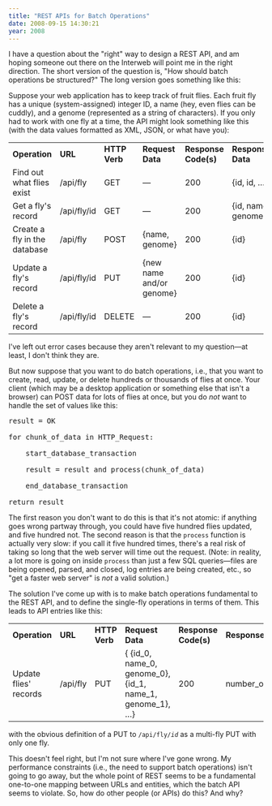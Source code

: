 ```yaml
---
title: "REST APIs for Batch Operations"
date: 2008-09-15 14:30:21
year: 2008
---
```

I have a question about the "right" way to design a REST API, and am hoping someone out there on the Interweb will point me in the right direction.  The short version of the question is, "How should batch operations be structured?"  The long version goes something like this:

Suppose your web application has to keep track of fruit flies.  Each fruit fly has a unique (system-assigned) integer ID, a name (hey, even flies can be cuddly), and a genome (represented as a string of characters).  If you only had to work with one fly at a time, the API might look something like this (with the data values formatted as XML, JSON, or what have you):
<table class="centered">
<tr>
<td><strong>Operation</strong></td>
<td><strong>URL</strong></td>
<td><strong>HTTP Verb</strong></td>
<td><strong>Request Data</strong></td>
<td><strong>Response Code(s)</strong></td>
<td><strong>Response Data</strong></td>
</tr>
<tr>
<td>Find out what flies exist</td>
<td>/api/fly</td>
<td>GET</td>
<td>—</td>
<td>200</td>
<td>{id, id, …}</td>
</tr>
<tr>
<td>Get a fly's record</td>
<td>/api/fly/id</td>
<td>GET</td>
<td>—</td>
<td>200</td>
<td>{id, name, genome}</td>
</tr>
<tr>
<td>Create a fly in the database</td>
<td>/api/fly</td>
<td>POST</td>
<td>{name, genome}</td>
<td>200</td>
<td>{id}</td>
</tr>
<tr>
<td>Update a fly's record</td>
<td>/api/fly/id</td>
<td>PUT</td>
<td>{new name and/or genome}</td>
<td>200</td>
<td>{id}</td>
</tr>
<tr>
<td>Delete a fly's record</td>
<td>/api/fly/id</td>
<td>DELETE</td>
<td>—</td>
<td>200</td>
<td>{id}</td>
</tr>
</table>
I've left out error cases because they aren't relevant to my question—at least, I don't think they are.

But now suppose that you want to do batch operations, i.e., that you want to create, read, update, or delete hundreds or thousands of flies at once.  Your client (which may be a desktop application or something else that isn't a browser) can POST data for lots of flies at once, but you do <em>not</em> want to handle the set of values like this:
<pre>
result = OK

for chunk_of_data in HTTP_Request:

    start_database_transaction

    result = result and process(chunk_of_data)

    end_database_transaction

return result</pre>
The first reason you don't want to do this is that it's not atomic: if anything goes wrong partway through, you could have five hundred flies updated, and five hundred not.  The second reason is that the <code>process</code> function is actually very slow: if you call it five hundred times, there's a real risk of taking so long that the web server will time out the request.  (Note: in reality, a lot more is going on inside <code>process</code> than just a few SQL queries—files are being opened, parsed, and closed, log entries are being created, etc., so "get a faster web server" is <em>not</em> a valid solution.)

The solution I've come up with is to make batch operations fundamental to the REST API, and to define the single-fly operations in terms of them.  This leads to API entries like this:
<table class="centered">
<tr>
<td><strong>Operation</strong></td>
<td><strong>URL</strong></td>
<td><strong>HTTP Verb</strong></td>
<td><strong>Request Data</strong></td>
<td><strong>Response Code(s)</strong></td>
<td><strong>Response Data</strong></td>
</tr>
<tr>
<td>Update flies' records</td>
<td>/api/fly</td>
<td>PUT</td>
<td>{ {id_0, name_0, genome_0}, {id_1, name_1, genome_1}, …}</td>
<td>200</td>
<td>number_of_updates</td>
</tr>
</table>
with the obvious definition of a PUT to <code>/api/fly/<em>id</em></code> as a multi-fly PUT with only one fly.

This doesn't feel right, but I'm not sure where I've gone wrong.  My performance constraints (i.e., the need to support batch operations) isn't going to go away, but the whole point of REST seems to be a fundamental one-to-one mapping between URLs and entities, which the batch API seems to violate.  So, how do other people (or APIs) do this?  And why?
